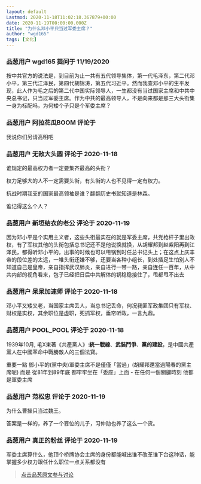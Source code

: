 ```yaml
---
layout: default
Lastmod: 2020-11-18T11:02:18.367879+00:00
date: 2020-11-19T00:00:00.000Z
title: "为什么邓小平只当过军委主席？"
author: "wgd165"
tags: [文化]
---
```



### 品葱用户 **wgd165** 提问于 11/19/2020
    
按中共官方的说法是，到目前为止一共有五代领导集体，第一代毛泽东，第二代邓小平，第三代江泽民，第四代胡锦涛，第五代习近平。然而我查邓小平的生平发现，此人作为毛之后的第二代中国实际领导人，一生都没有当过国家主席和中共中央总书记，只当过军委主席。作为中共的最高领导人，不是向来都是那三大头衔集一身为标配吗，为何矮个子只是个军委主席？
    
                

### 品葱用户 **阿拉花瓜BOOM** 评论于 
        
我说你们另请高明吧
        
                

### 品葱用户 **无敌大头圆** 评论于 2020-11-18
        
谁规定的最高权力者一定要集齐最高的头衔？  
  
权力足够大的人不一定需要头衔，有头衔的人也不见得一定有权力。  
  
抗战时期我支的国家最高领袖是谁？翻翻历史书就知道是林森。  
  
谁记得这么个人？
        
                

### 品葱用户 **新垣结衣的老公** 评论于 2020-11-19
        
因为邓小平是个实用主义者，这些头衔最实在的就是军委主席，共党枪杆子里出政权，有了军权其他的头衔包括总书记还不是他说换就换，从胡耀邦到赵紫阳再到江泽民，都得听邓小平的，出事的时候也可以甩锅到时任总书记头上；在这点上庆丰帝的段位差的太远，一堆头衔还嫌不够，还要当各种小组长，到处插足生怕别人不知道自己是皇帝，亲自指挥武汉肺炎，亲自进行一带一路，亲自连任一百年，从中共内部的视角看来，包子已经把日后中共解体的锅稳稳接住了，甩都甩不出去
        
                

### 品葱用户 **呆呆加速师** 评论于 2020-11-18
        
邓小平又矮又老，当国家主席丢人，当总书记丢命，何况我匪军政集团只有军权、财权是实权，其余职位是虚职，死抓军权，垂帘听政，一言九鼎。
        
                

### 品葱用户 **POOL_POOL** 评论于 2020-11-18
        
1939年10月, 毛X東著《共產黨人》:**統一戰線**、**武裝鬥爭**、**黨的建設**，是中國共產黨人在中國革命中戰勝敵人的三個法寶。  
  
重要一點 鄧小平的(黨中央)軍委主席不是僅僅「當過」(胡耀邦還當過陽春的黨主席呢) 而是 從81年到89年底 都牢牢坐在「委座」上面 - 在任何一個關鍵時刻 他都是軍委主席
        
                

### 品葱用户 **范松忠** 评论于 2020-11-19
        
为什么曹操只当过魏王。  
  
答案是一样的，养了一个篡位的儿子，习仲勋也养了这么一个货。
        
                

### 品葱用户 **真正的粉丝** 评论于 2020-11-19
        
军委主席算什么，他顶个桥牌协会主席的身份都能喊出谁不改革谁下台这种话，能掌握多少权力跟任什么职位一点关系都没有
        
                





> [点击品葱原文参与讨论](https://pincong.rocks/question/33635)

